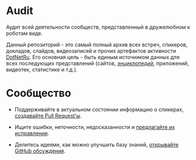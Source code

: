 Audit
=====

Аудит всей деятельности сообществ, представленный в дружелюбном к роботам виде.

Данный репозиторий - это самый полный архив всех встреч, спикеров, докладов, слайдов, видеозаписей и прочих артефактов активности [DotNetRu](http://dotnet.ru). Его основная цель - быть единым источником данных для всех последующих представлений (сайтов, [энциклопедий](https://github.com/AnatolyKulakov/SpbDotNet/wiki/SpbDotNet), приложений, видеотек, статистике и т.д.).


Сообщество
==========

- Поддерживайте в актуальном состоянии информацию о спикерах, [создавайте Pull Request'ы](https://help.github.com/articles/creating-a-pull-request-from-a-fork/).

- Ищите ошибки, неточности, недосказанности и [предлагайте их исправления](https://help.github.com/articles/creating-a-pull-request-from-a-fork/).

- Делитесь идеями, как можно улучшить базу знаний, [открывайте GitHub обсуждения](https://github.com/DotNetRu/Audit/issues).

